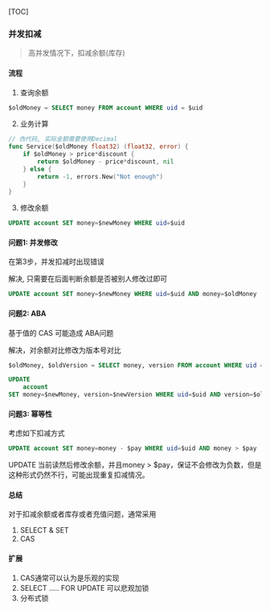 [TOC]

### 并发扣减

> 高并发情况下，扣减余额(库存)

#### 流程

1. 查询余额

~~~sql
$oldMoney = SELECT money FROM account WHERE uid = $uid
~~~

2. 业务计算

~~~go
// 伪代码, 实际金额需要使用Decimal
func Service($oldMoney float32) (float32, error) {
    if $oldMoney > price*discount {
    	return $oldMoney - price*discount, nil
	} else {
        return -1, errors.New("Not enough")
	}
}
~~~

3. 修改余额

~~~sql
UPDATE account SET money=$newMoney WHERE uid=$uid
~~~

#### 问题1: 并发修改

在第3步，并发扣减时出现错误

解决, 只需要在后面判断余额是否被别人修改过即可

~~~sql
UPDATE account SET money=$newMoney WHERE uid=$uid AND money=$oldMoney
~~~

#### 问题2: ABA

基于值的 CAS 可能造成 ABA问题

解决，对余额对比修改为版本号对比

~~~sql
$oldMoney, $oldVersion = SELECT money, version FROM account WHERE uid = $uid

UPDATE 
	account 
SET money=$newMoney, version=$newVersion WHERE uid=$uid AND version=$oldVersion
~~~

#### 问题3: 幂等性

考虑如下扣减方式

~~~sql
UPDATE account SET money=money - $pay WHERE uid=$uid AND money > $pay
~~~

UPDATE 当前读然后修改余额，并且money > $pay，保证不会修改为负数，但是这种形式仍然不行，可能出现重复扣减情况。

#### 总结

对于扣减余额或者库存或者充值问题，通常采用

1. SELECT & SET 
2. CAS

#### 扩展

1. CAS通常可以认为是乐观的实现
2. SELECT ..... FOR UPDATE 可以悲观加锁
3. 分布式锁